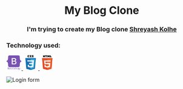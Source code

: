 <h1 align="center">My Blog Clone</h1>
<h3 align="center">I'm trying to create my Blog clone <a href="https://shreyashkolhe.blogspot.com/">Shreyash Kolhe</a></h3>
<h3 align="left">Technology used:</h3>
<p align="left"> <a href="https://getbootstrap.com" target="_blank" rel="noreferrer"> <img src="https://raw.githubusercontent.com/devicons/devicon/master/icons/bootstrap/bootstrap-plain-wordmark.svg" alt="bootstrap" width="40" height="40"/> </a> <a href="https://www.w3schools.com/css/" target="_blank" rel="noreferrer"> <img src="https://raw.githubusercontent.com/devicons/devicon/master/icons/css3/css3-original-wordmark.svg" alt="css3" width="40" height="40"/> </a> <a href="https://www.w3.org/html/" target="_blank" rel="noreferrer"> <img src="https://raw.githubusercontent.com/devicons/devicon/master/icons/html5/html5-original-wordmark.svg" alt="html5" width="40" height="40"/> </a> </p>
<h2Preview</h2>
<img src="https://blogger.googleusercontent.com/img/a/AVvXsEjtljHJUYh-Iv1qzsK4jIpvq0rf8W54_h2ts3H_tQu8ihT1Pe9Yk0spFOJPruapzmQ0wG1uAgLtVzbPo3-jMrPD1z3CDvhD2CRt1oV7ztC_P5ckt-oFiF04v1YB2yegsP8BZRLalZNC8anEtJglsmxcaKB1vMLnmUCFvq7AI7JiRAfLDIcqvgBbZo2L=w400-h226" alt="Login form" width="1000" height="auto"/>
